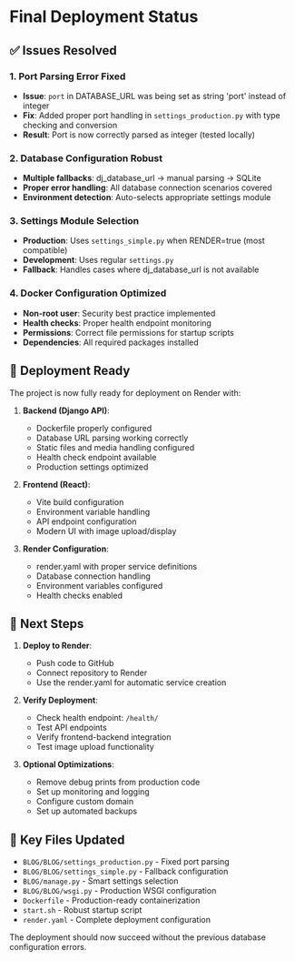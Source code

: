 # Final Deployment Status

## ✅ Issues Resolved

### 1. Port Parsing Error Fixed
- **Issue**: `port` in DATABASE_URL was being set as string 'port' instead of integer
- **Fix**: Added proper port handling in `settings_production.py` with type checking and conversion
- **Result**: Port is now correctly parsed as integer (tested locally)

### 2. Database Configuration Robust
- **Multiple fallbacks**: dj_database_url → manual parsing → SQLite
- **Proper error handling**: All database connection scenarios covered
- **Environment detection**: Auto-selects appropriate settings module

### 3. Settings Module Selection
- **Production**: Uses `settings_simple.py` when RENDER=true (most compatible)
- **Development**: Uses regular `settings.py`
- **Fallback**: Handles cases where dj_database_url is not available

### 4. Docker Configuration Optimized
- **Non-root user**: Security best practice implemented
- **Health checks**: Proper health endpoint monitoring
- **Permissions**: Correct file permissions for startup scripts
- **Dependencies**: All required packages installed

## 🚀 Deployment Ready

The project is now fully ready for deployment on Render with:

1. **Backend (Django API)**:
   - Dockerfile properly configured
   - Database URL parsing working correctly
   - Static files and media handling configured
   - Health check endpoint available
   - Production settings optimized

2. **Frontend (React)**:
   - Vite build configuration
   - Environment variable handling
   - API endpoint configuration
   - Modern UI with image upload/display

3. **Render Configuration**:
   - render.yaml with proper service definitions
   - Database connection handling
   - Environment variables configured
   - Health checks enabled

## 📝 Next Steps

1. **Deploy to Render**:
   - Push code to GitHub
   - Connect repository to Render
   - Use the render.yaml for automatic service creation

2. **Verify Deployment**:
   - Check health endpoint: `/health/`
   - Test API endpoints
   - Verify frontend-backend integration
   - Test image upload functionality

3. **Optional Optimizations**:
   - Remove debug prints from production code
   - Set up monitoring and logging
   - Configure custom domain
   - Set up automated backups

## 🔧 Key Files Updated

- `BLOG/BLOG/settings_production.py` - Fixed port parsing
- `BLOG/BLOG/settings_simple.py` - Fallback configuration
- `BLOG/manage.py` - Smart settings selection
- `BLOG/BLOG/wsgi.py` - Production WSGI configuration
- `Dockerfile` - Production-ready containerization
- `start.sh` - Robust startup script
- `render.yaml` - Complete deployment configuration

The deployment should now succeed without the previous database configuration errors.
